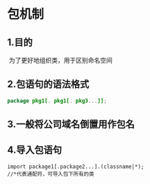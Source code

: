 # 包机制

## 1.目的

​	为了更好地组织类，用于区别命名空间

## 2.包语句的语法格式

```java
package pkg1[. pkg1[. pkg3...]];
```

## 3.一般将公司域名倒置用作包名

## 4.导入包语句

```jav
import package1[.package2...].(classname|*);
//*代表通配符，可导入包下所有的类
```



